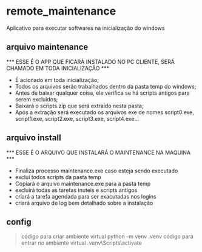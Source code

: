 # remote_maintenance
Aplicativo para executar softwares na inicialização do windows

## arquivo maintenance
*** ESSE É O APP QUE FICARÁ INSTALADO NO PC CLIENTE, SERÁ CHAMADO EM TODA INICIALIZAÇÃO ***
- É acionado em toda inicialização;
- Todos os arquivos serão trabalhados dentro da pasta temp do windows;
- Antes de baixar qualquer coisa, ele verifica se há scripts antigos para serem excluidos;
- Baixará o scripts.zip que será extraido nesta pasta;
- Após a extração será executado os arquivos exe de nomes script0.exe, script1.exe, script2.exe, script3.exe, script4.exe...


## arquivo install
*** ESSE É O ARQUIVO QUE INSTALARÁ O MAINTENANCE NA MAQUINA ***
- Finaliza processo maintenance.exe caso esteja sendo executado
- exclui todos scripts da pasta temp
- Copiará o arquivo maintenance.exe para a pasta temp
- excluirá todas as tarefas inuteis e scripts antigos
- criará a tarefa agendada para ser exacutadas nos logins
- criará arquivo de log bem detalhado sobre a instalação


## config
> código para criar ambiente virtual
python -m venv .venv
> código para entrar no ambiente virtual
.venv\Scripts\activate
